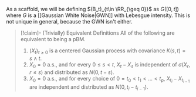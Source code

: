 As a scaffold, we will be defining $(B_t)_{t\in \RR_{\geq 0}}$ as $G([0,t])$ where $G$ is a [[Gaussian White Noise|GWN]] with Lebesgue intensity. This is not unique in general, because the GWN isn't either.

>[!claim]- (Trivially) Equivalent Definitions
>All of the following are equivalent to being a pBM.
>1. $(X_t)_{t\geq 0}$ is a centered Gaussian process with covariance $K(s,t) = s\land t$.
>2. $X_0 = 0$ a.s., and for every $0\leq s < t$, $X_t - X_s$ is independent of $\sigma(X_r, r\leq s)$ and distributed as $N(0, t-s)$.
>3. $X_0 = 0$ a.s., and for every choice of $0 = t_0 < t_1 <\dots < t_p$, $X_{t_i} - X_{t_{i-1}}$ are independent and distributed as $N(0, t_i - t_{i-1})$.